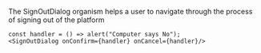 The SignOutDialog organism helps a user to navigate through the process of signing out of the platform

```react
const handler = () => alert("Computer says No");
<SignOutDialog onConfirm={handler} onCancel={handler}/>
```
